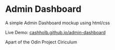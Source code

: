 # Admin Dashboard

A simple Admin Dashboard mockup using html/css

Live Demo: [cashholb.github.io/admin-dashboard](https://cashholb.github.io/admin-dashboard/)

Apart of the Odin Project Ciriculum